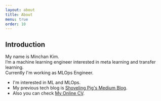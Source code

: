 ```yaml
---
layout: about
title: About
menu: true
order: 10
---
```


## Introduction

My name is Minchan Kim.  
I’m a machine learning engineer interested in meta learning and transfer learning.  
Currently I'm working as MLOps Engineer.
 
* I'm interested in ML and MLOps.
* My previous tech blog is [Shoveling Pig's Medium Blog][medium-blog]. 
* Also you can check [My Online CV][online-cv].

[medium-blog]: https://medium.com/shoveling-pig
[online-cv]: https://shoveling-pig.github.io/online-cv/
